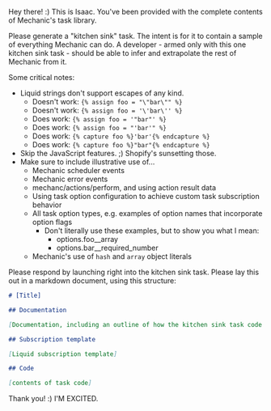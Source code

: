 Hey there! :) This is Isaac. You've been provided with the complete contents of Mechanic's task library.

Please generate a "kitchen sink" task. The intent is for it to contain a sample of everything Mechanic can do. A developer - armed only with this one kitchen sink task - should be able to infer and extrapolate the rest of Mechanic from it.

Some critical notes:

- Liquid strings don't support escapes of any kind.
  - Doesn't work: `{% assign foo = "\"bar\"" %}`
  - Doesn't work: `{% assign foo = '\'bar\'' %}`
  - Does work: `{% assign foo = '"bar"' %}`
  - Does work: `{% assign foo = "'bar'" %}`
  - Does work: `{% capture foo %}'bar'{% endcapture %}`
  - Does work: `{% capture foo %}"bar"{% endcapture %}`
- Skip the JavaScript features. ;) Shopify's sunsetting those.
- Make sure to include illustrative use of...
  - Mechanic scheduler events
  - Mechanic error events
  - mechanc/actions/perform, and using action result data
  - Using task option configuration to achieve custom task subscription behavior
  - All task option types, e.g. examples of option names that incorporate option flags
    - Don't literally use these examples, but to show you what I mean:
      - options.foo\_\_array
      - options.bar\_\_required_number
  - Mechanic's use of `hash` and `array` object literals

Please respond by launching right into the kitchen sink task. Please lay this out in a markdown document, using this structure:

```md
# [Title]

## Documentation

[Documentation, including an outline of how the kitchen sink task code is structured, and including a review of task options]

## Subscription template

[Liquid subscription template]

## Code

[contents of task code]
```

Thank you! :) I'M EXCITED.
